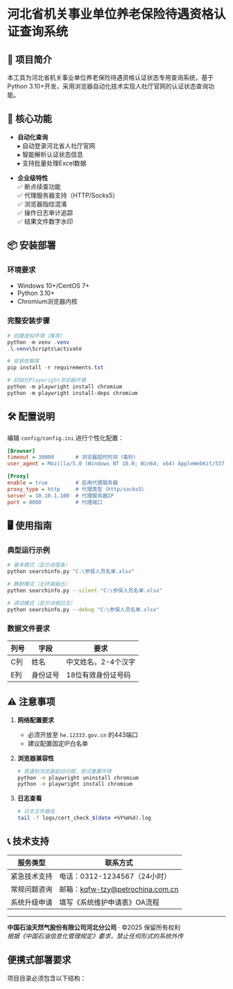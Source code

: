 # 河北省机关事业单位养老保险待遇资格认证查询系统

## 📌 项目简介

本工具为河北省机关事业单位养老保险待遇资格认证状态专用查询系统，基于Python 3.10+开发，采用浏览器自动化技术实现人社厅官网的认证状态查询功能。

## 🚀 核心功能

- **自动化查询**  
  ▸ 自动登录河北省人社厅官网  
  ▸ 智能解析认证状态信息  
  ▸ 支持批量处理Excel数据

- **企业级特性**  
  ✅ 断点续查功能  
  ✅ 代理服务器支持（HTTP/Socks5）  
  ✅ 浏览器指纹混淆  
  ✅ 操作日志审计追踪  
  ✅ 结果文件数字水印

## 📦 安装部署

### 环境要求

- Windows 10+/CentOS 7+  
- Python 3.10+  
- Chromium浏览器内核

### 完整安装步骤

```powershell
# 创建虚拟环境（推荐）
python -m venv .venv
.\.venv\Scripts\activate

# 安装依赖库
pip install -r requirements.txt

# 初始化Playwright浏览器环境
python -m playwright install chromium
python -m playwright install-deps chromium
```

## 🛠 配置说明

编辑 `config/config.ini` 进行个性化配置：

```ini
[Browser]
timeout = 30000       # 浏览器超时时间（毫秒）
user_agent = Mozilla/5.0 (Windows NT 10.0; Win64; x64) AppleWebKit/537.36...

[Proxy]
enable = true         # 启用代理服务器
proxy_type = http     # 代理类型（http/socks5）
server = 10.10.1.100  # 代理服务器IP
port = 8080           # 代理端口
```

## 🖥 使用指南

### 典型运行示例

```bash
# 基本模式（显示进度条）
python searchinfo.py "C:\参保人员名单.xlsx"

# 静默模式（无终端输出）
python searchinfo.py --silent "C:\参保人员名单.xlsx"

# 调试模式（显示详细日志）
python searchinfo.py --debug "C:\参保人员名单.xlsx"
```

### 数据文件要求

| 列号 | 字段     | 要求                |
| ---- | -------- | ------------------- |
| C列  | 姓名     | 中文姓名，2-4个汉字 |
| E列  | 身份证号 | 18位有效身份证号码  |

## ⚠️ 注意事项

1. **网络配置要求**

   - 必须开放至 `he.12333.gov.cn` 的443端口
   - 建议配置固定IP白名单

2. **浏览器兼容性**

   ```bash
   # 若遇到浏览器启动问题，尝试重置环境
   python -m playwright uninstall chromium
   python -m playwright install chromium
   ```

3. **日志查看**

   ```bash
   # 日志文件路径
   tail -f logs/cert_check_$(date +%Y%m%d).log
   ```

## 📞 技术支持

| 服务类型     | 联系方式                         |
| ------------ | -------------------------------- |
| 紧急技术支持 | 电话：0312-1234567（24小时）     |
| 常规问题咨询 | 邮箱：kqfw-tzy@petrochina.com.cn |
| 系统升级申请 | 填写《系统维护申请表》OA流程     |

---

**中国石油天然气股份有限公司河北分公司** ⋅ ©2025 保留所有权利  
*根据《中国石油信息化管理规定》要求，禁止任何形式的系统外传*

## 便携式部署要求

项目目录必须包含以下结构：
